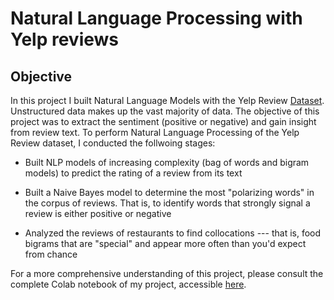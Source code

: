 # Natural Language Processing with Yelp reviews
## Objective
In this project I built Natural Language Models with the Yelp Review [Dataset](https://www.kaggle.com/datasets/yelp-dataset/yelp-dataset). Unstructured data makes up the vast majority of data.  The objective of this project was to extract the sentiment (positive or negative) and gain insight from review text. To perform Natural Language Processing of the Yelp Review dataset, I conducted the follwoing stages:


*   Built NLP models of increasing complexity (bag of words and bigram models) to predict the rating of a review from its text
*   Built a Naive Bayes model to determine the most "polarizing words" in the corpus of reviews. That is, to identify words that strongly signal a review is either positive or negative

*   Analyzed the reviews of restaurants to find collocations --- that is, food bigrams that are "special" and appear more often than you'd expect from chance





For a more comprehensive understanding of this project, please consult the complete Colab notebook of my project, accessible [here](https://github.com/hhaeri/NLP-with-Yelp-reviews/blob/main/NLP_with_Yelp_reviews.ipynb).
